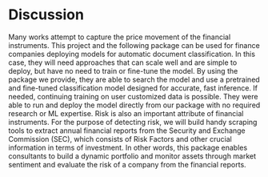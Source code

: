 # Discussion

Many works attempt to capture the price movement of the financial instruments. This project and the following package can be used for finance companies deploying models for automatic document classification. In this case, they will need approaches that can scale well and are simple to deploy, but have no need to train or fine-tune the model. By using the package we provide, they are able to search the model and use a pretrained and fine-tuned classification model designed for accurate, fast inference. If needed, continuing training on user customized data is possible. They were able to run and deploy the model directly from our package with no required research or ML expertise.
Risk is also an important attribute of financial instruments. For the purpose of detecting risk, we
will build handy scraping tools to extract annual financial reports from the Security and Exchange Commission (SEC), which consists of Risk Factors and other crucial information in terms of investment. In other words, this package enables consultants to build a dynamic portfolio and monitor assets through market sentiment and evaluate the risk of a company from the financial reports.